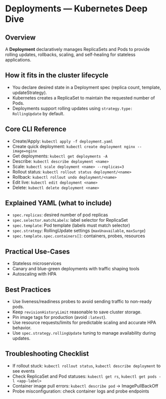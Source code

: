 # Deployments — Kubernetes Deep Dive

## Overview
A **Deployment** declaratively manages ReplicaSets and Pods to provide rolling updates, rollbacks, scaling, and self-healing for stateless applications.

## How it fits in the cluster lifecycle
- You declare desired state in a Deployment spec (replica count, template, updateStrategy).
- Kubernetes creates a ReplicaSet to maintain the requested number of Pods.
- Deployments support rolling updates using `strategy.type: RollingUpdate` by default.

## Core CLI Reference
- Create/Apply: `kubectl apply -f deployment.yaml`
- Create quick deployment: `kubectl create deployment nginx --image=nginx`
- Get deployments: `kubectl get deployments -A`
- Describe: `kubectl describe deployment <name>`
- Scale: `kubectl scale deployment <name> --replicas=3`
- Rollout status: `kubectl rollout status deployment/<name>`
- Rollback: `kubectl rollout undo deployment/<name>`
- Edit live: `kubectl edit deployment <name>`
- Delete: `kubectl delete deployment <name>`

## Explained YAML (what to include)
- `spec.replicas`: desired number of pod replicas
- `spec.selector.matchLabels`: label selector for ReplicaSet
- `spec.template`: Pod template (labels must match selector)
- `spec.strategy`: RollingUpdate settings (`maxUnavailable`, `maxSurge`)
- `spec.template.spec.containers[]`: containers, probes, resources

## Practical Use-Cases
- Stateless microservices
- Canary and blue-green deployments with traffic shaping tools
- Autoscaling with HPA

## Best Practices
- Use liveness/readiness probes to avoid sending traffic to non-ready pods.
- Keep `revisionHistoryLimit` reasonable to save cluster storage.
- Pin image tags for production (avoid `:latest`).
- Use resource requests/limits for predictable scaling and accurate HPA behavior.
- Use `spec.strategy.rollingUpdate` tuning to manage availability during updates.

## Troubleshooting Checklist
- If rollout stuck: `kubectl rollout status`, `kubectl describe deployment` to see events
- Check ReplicaSet and Pod statuses: `kubectl get rs`, `kubectl get pods -l <app-label>`
- Container image pull errors: `kubectl describe pod` -> ImagePullBackOff
- Probe misconfiguration: check container logs and probe endpoints